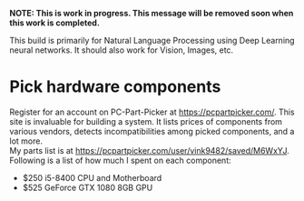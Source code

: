 **NOTE: This is work in progress. This message will be removed soon when this work is completed.**  

This build is primarily for Natural Language Processing using Deep Learning neural networks. It should also work for Vision, Images, etc.
# Pick hardware components
Register for an account on PC-Part-Picker at https://pcpartpicker.com/. This site is invaluable for building a system. It lists prices of components from various vendors, detects incompatibilities among picked components, and a lot more.  
My parts list is at <https://pcpartpicker.com/user/vink9482/saved/M6WxYJ>. Following is a list of how much I spent on each component:   
* $250  i5-8400 CPU and Motherboard
* $525  GeForce GTX 1080 8GB GPU
